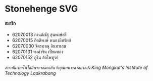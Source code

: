 # Stonehenge SVG

#### สมาชิก

* 62070013 กานต์ณัฐ สุนพงษ์ศรี
* 62070015 กิตติพงษ์ หนองมีทรัพย์
* 62070030 จิตรภาณุ อินทรเสน
* 62070131 พงศ์วริน เปี่ยมทอง
* 62070152 ภูริน ล้อไพฑูรย์

*สถาบันเทคโนโลยีพระจอมเกล้าเจ้าคุณทหารลาดกระบัง*
*King Mongkut's Institute of Technology Ladkrabang*
